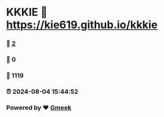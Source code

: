 # KKKIE :link: https://kie619.github.io/kkkie 
### :page_facing_up: [2](https://kie619.github.io/kkkie/tag.html) 
### :speech_balloon: 0 
### :hibiscus: 1119 
### :alarm_clock: 2024-08-04 15:44:52 
### Powered by :heart: [Gmeek](https://github.com/Meekdai/Gmeek)
